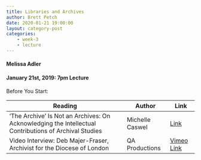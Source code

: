 ```yaml
---
title: Libraries and Archives
author: Brett Petch
date: 2020-01-21 19:00:00
layout: category-post
categories: 
    - week-3
    - lecture
---
```


#### Melissa Adler
#### January 21st, 2019: 7pm Lecture

Before You Start:

|Reading                                                                                                 |Author               |Link |
|--------------------------------------------------------------------------------------------------------|---------------------|-----|
| ‘The Archive’ Is Not an Archives: On Acknowledging the Intellectual Contributions of Archival Studies  | Michelle Caswel     | [Link](https://escholarship.org/uc/item/7bn4v1fk)|
| Video Interview: Deb Majer-Fraser, Archivist for the Diocese of London                                 | QA Productions      | [Vimeo Link](https://player.vimeo.com/video/379672606)|


